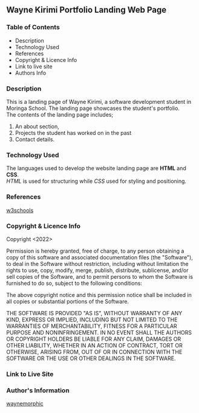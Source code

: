 ## Wayne Kirimi Portfolio Landing Web Page 

### Table of Contents
* Description
* Technology Used
* References
* Copyright & Licence Info
* Link to live site
* Authors Info

### Description
This is a landing page of Wayne Kirimi, a software development student 
in Moringa School. The landing page showcases the student's portfolio.  
The contents of the landing page includes; 
1. An about section,
2. Projects the student has worked on in the past
3. Contact details.  

### Technology Used
The languages used to develop the website landing page are **HTML** and **CSS**.  
_HTML_ is used for structuring while _CSS_ used for styling and positioning.

### References
[w3schools](https://www.w3schools.com)

### Copyright & Licence Info
Copyright <2022> <Wayne Kirimi>

Permission is hereby granted, free of charge, to any person obtaining a copy of this software and associated documentation files (the "Software"), to deal in the Software without restriction, including without limitation the rights to use, copy, modify, merge, publish, distribute, sublicense, and/or sell copies of the Software, and to permit persons to whom the Software is furnished to do so, subject to the following conditions:

The above copyright notice and this permission notice shall be included in all copies or substantial portions of the Software.

THE SOFTWARE IS PROVIDED "AS IS", WITHOUT WARRANTY OF ANY KIND, EXPRESS OR IMPLIED, INCLUDING BUT NOT LIMITED TO THE WARRANTIES OF MERCHANTABILITY, FITNESS FOR A PARTICULAR PURPOSE AND NONINFRINGEMENT. IN NO EVENT SHALL THE AUTHORS OR COPYRIGHT HOLDERS BE LIABLE FOR ANY CLAIM, DAMAGES OR OTHER LIABILITY, WHETHER IN AN ACTION OF CONTRACT, TORT OR OTHERWISE, ARISING FROM, OUT OF OR IN CONNECTION WITH THE SOFTWARE OR THE USE OR OTHER DEALINGS IN THE SOFTWARE.
### Link to Live Site

### Author's Information
[waynemorphic](https://github.com/waynemorphic)
